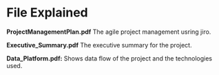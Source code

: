 # File Explained

**ProjectManagementPlan.pdf** The agile project management usring jiro.

**Executive_Summary.pdf** The executive summary for the project.

**Data_Platform.pdf:** Shows data flow of the project and the technologies used.
